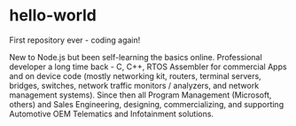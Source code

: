 # hello-world
First repository ever - coding again!

New to Node.js but been self-learning the basics online.
Professional developer a long time back - C, C++, RTOS Assembler for commercial Apps and on device code (mostly networking kit, routers, terminal servers, bridges, switches, network traffic monitors / analyzers, and network management systems).
Since then all Program Management (Microsoft, others) and Sales Engineering, designing, commercializing, and supporting Automotive OEM Telematics and Infotainment solutions.
